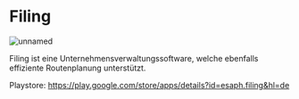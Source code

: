 # Filing

![unnamed](https://github.com/Esaph/Filing/assets/61155778/45dd7e50-2198-4440-9694-63e3ecae3ba9)


Filing ist eine Unternehmensverwaltungssoftware, welche ebenfalls effiziente Routenplanung unterstützt.



Playstore: https://play.google.com/store/apps/details?id=esaph.filing&hl=de
